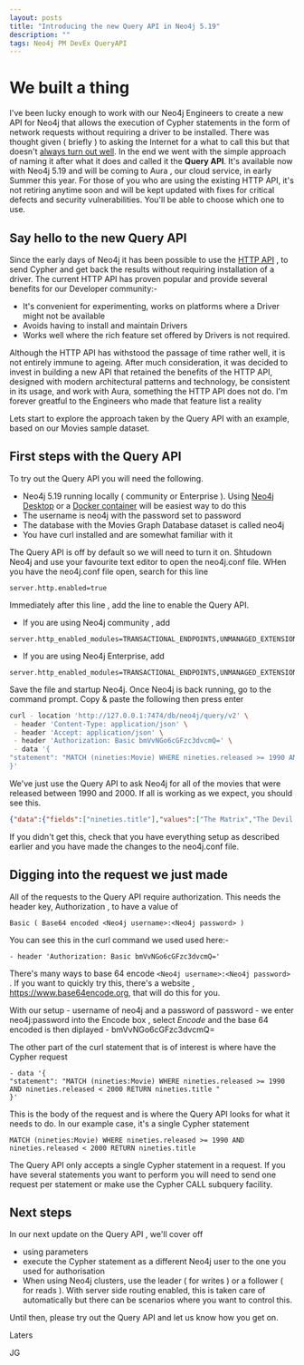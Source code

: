 ```yaml
---
layout: posts
title: "Introducing the new Query API in Neo4j 5.19"
description: ""
tags: Neo4j PM DevEx QueryAPI
---
```


# We built a thing

I've been lucky enough to work with our Neo4j Engineers to create a new API for Neo4j that allows the execution of Cypher statements in the form of network requests without requiring a driver to be installed. There was thought given ( briefly ) to asking the Internet for a what to call this but that doesn't [always turn out well](https://en.wikipedia.org/wiki/Boaty_McBoatface#Naming). In the end we went with the simple approach of naming it after what it does and called it the **Query API**. It's available now with Neo4j 5.19 and will be coming to Aura , our cloud service, in early Summer this year.  For those of you who are using the existing HTTP API, it's not retiring anytime soon and will be kept updated with fixes for critical defects and security vulnerabilities.  You'll be able to choose which one to use.

## Say hello to the new Query API
Since the early days of Neo4j it has been possible to use the [HTTP API](https://neo4j.com/docs/http-api/current/) , to send Cypher and get back the results without requiring installation of a driver.  The current HTTP API has proven popular and provide several benefits for our Developer community:-

- It's convenient for experimenting, works on platforms where a Driver might not be available
- Avoids having to install and maintain Drivers
- Works well where the rich feature set offered by Drivers is not required.

 Although the HTTP API has withstood the passage of time rather well, it is not entirely immune to ageing.   After much consideration, it was decided to invest in building a new API that retained the benefits of the HTTP API, designed with modern architectural patterns and technology, be consistent in its usage, and work with Aura, something the HTTP API does not do. I'm forever greatful to the Engineers who made that feature list a reality
 
Lets start to explore the approach taken by the Query API with an example, based on our Movies sample dataset.


## First steps with the Query API

To try out the Query API you will need the following.

- Neo4j 5.19 running locally ( community or Enterprise ). Using [Neo4j Desktop](https://neo4j.com/download/) or a [Docker container](https://neo4j.com/docs/operations-manual/current/docker/) will be easiest way to do this
- The username is neo4j with the password set to password
- The database with the Movies Graph Database dataset is called neo4j
- You have curl installed and are somewhat familiar with it

The Query API is off by default so we will need to turn it on.  Shtudown Neo4j and use your favourite text editor to open the neo4j.conf file.  WHen you have the neo4j.conf file open, search for this line

```TEXT
server.http.enabled=true
```
Immediately after this line , add the line to enable the Query API.

- If you are using Neo4j community , add  

```TEXT
server.http_enabled_modules=TRANSACTIONAL_ENDPOINTS,UNMANAGED_EXTENSIONS,BROWSER,QUERY_API_ENDPOINTS
```

- If you are using Neo4j Enterprise, add

```TEXT
server.http_enabled_modules=TRANSACTIONAL_ENDPOINTS,UNMANAGED_EXTENSIONS,BROWSER,ENTERPRISE_MANAGEMENT_ENDPOINTS,QUERY_API_ENDPOINTS
```

Save the file and startup Neo4j.  Once Neo4j is back running, go to the command prompt. Copy & paste the following then press enter

```BASH
curl - location 'http://127.0.0.1:7474/db/neo4j/query/v2' \
 - header 'Content-Type: application/json' \
 - header 'Accept: application/json' \
 - header 'Authorization: Basic bmVvNGo6cGFzc3dvcmQ=' \
 - data '{
"statement": "MATCH (nineties:Movie) WHERE nineties.released >= 1990 AND nineties.released < 2000 RETURN nineties.title "
}'
```

We've just use the Query API to ask Neo4j for all of the movies that were released between 1990 and 2000.  If all is working as we expect, you should see this.

```JSON
{"data":{"fields":["nineties.title"],"values":["The Matrix","The Devil's Advocate","A Few Good Men","As Good as It Gets","What Dreams May Come","Snow Falling on Cedars","You've Got Mail","Sleepless in Seattle","Joe Versus the Volcano","When Harry Met Sally","That Thing You Do","The Birdcage","Unforgiven","Johnny Mnemonic","The Green Mile","Hoffa","Apollo 13","Twister","Bicentennial Man","A League of Their Own"]},"bookmarks":["FB:kcwQQdg6mV80SxC+JcAk3s1YyRWQ"]}%
```

If you didn't get this, check that you have everything setup as described earlier and you have made the changes to the neo4j.conf file. 

## Digging into the request we just made

All of the requests to the Query API require authorization. This needs the header key, Authorization , to have a value of 

```Basic ( Base64 encoded <Neo4j username>:<Neo4j password> )```

You can see this in the curl command we used used here:-

```TEXT
- header 'Authorization: Basic bmVvNGo6cGFzc3dvcmQ='
```
There's many ways to base 64 encode  ```<Neo4j username>:<Neo4j password> ``` .  If you want to quickly try this, there's a website , <https://www.base64encode.org>, that will do this for you.

With our setup - username of neo4j and a password of password -  we enter neo4j:password into the Encode box , select *Encode* and the base 64 encoded is then diplayed -   bmVvNGo6cGFzc3dvcmQ=

The other part of the curl statement that is of interest is where have the Cypher request

```
- data '{
"statement": "MATCH (nineties:Movie) WHERE nineties.released >= 1990 AND nineties.released < 2000 RETURN nineties.title "
}'
```
This is the body of the request and is where the Query API looks for what it needs to do. In our example case, it's a single Cypher statement

```TEXT 
MATCH (nineties:Movie) WHERE nineties.released >= 1990 AND nineties.released < 2000 RETURN nineties.title
```

The Query API only accepts a single Cypher statement in a request. If you have several statements you want to perform you will need to send one request per statement or make use the Cypher CALL subquery facility.


## Next steps
In our next update on the Query API , we'll cover off
- using parameters
- execute the Cypher statement as a different Neo4j user to the one you used for authorisation
- When using Neo4j clusters, use the leader ( for writes ) or a follower ( for reads ). With server side routing enabled, this is taken care of automatically but there can be scenarios where you want to control this.

Until then, please try out the Query API and let us know how you get on.

Laters

JG
